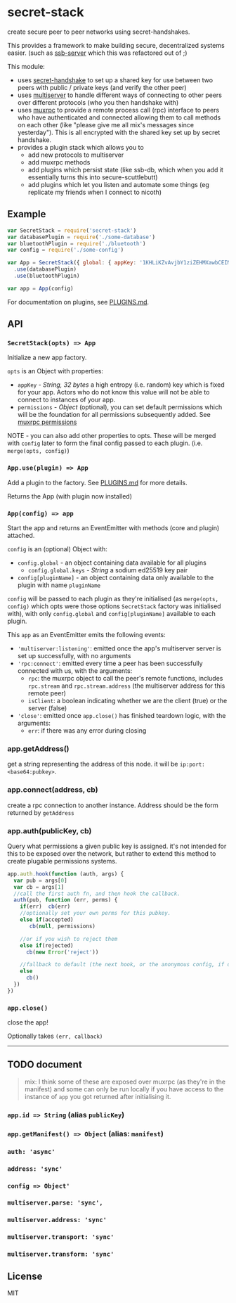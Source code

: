 # secret-stack

create secure peer to peer networks using secret-handshakes.

This provides a framework to make building secure, decentralized systems easier.
(such as [ssb-server](https://github.com/ssbc/ssb-server) which this was refactored out of ;)

This module:

* uses [secret-handshake](https://github.com/auditdrivencrypto/secret-handshake) to set up a shared key for use between two peers with public / private keys (and verify the other peer)
* uses [multiserver](https://github.com/ssb-js/multiserver) to handle different ways of connecting to other peers over different protocols (who you then handshake with)
* uses [muxrpc](https://github.com/ssb-js/muxrpc) to provide a remote process call (rpc) interface to peers who have authenticated and connected allowing them to call methods on each other (like "please give me all mix's messages since yesterday"). This is all encrypted with the shared key set up by secret handshake.
* provides a plugin stack which allows you to
    - add new protocols to multiserver
    - add muxrpc methods
    - add plugins which persist state (like ssb-db, which when you add it essentially turns this into secure-scuttlebutt)
    - add plugins which let you listen and automate some things (eg replicate my friends when I connect to nicoth)

## Example

``` js
var SecretStack = require('secret-stack')
var databasePlugin = require('./some-database')
var bluetoothPlugin = require('./bluetooth')
var config = require('./some-config')

var App = SecretStack({ global: { appKey: '1KHLiKZvAvjbY1ziZEHMXawbCEIM6qwjCDm3VYRan/s=' } })
  .use(databasePlugin)
  .use(bluetoothPlugin)

var app = App(config)
```

For documentation on plugins, see [PLUGINS.md](./PLUGINS.md).


## API

### `SecretStack(opts) => App`

Initialize a new app factory.

`opts` is an Object with properties:
- `appKey` - _String, 32 bytes_ a high entropy (i.e. random) key which is fixed for your app. Actors who do not know this value will not be able to connect to instances of your app.
- `permissions` - _Object_ (optional), you can set default permissions which will be the foundation for all permissions subsequently added. See [muxrpc permissions](https://github.com/ssb-js/muxrpc#permissions)

NOTE - you can also add other properties to opts. These will be merged with `config` later to form the final config passed to each plugin. (i.e. `merge(opts, config)`)


### `App.use(plugin) => App`

Add a plugin to the factory. See [PLUGINS.md](PLUGINS.md) for more details.

Returns the App (with plugin now installed)

### `App(config) => app`

Start the app and returns an EventEmitter with methods (core and plugin) attached.

`config` is an (optional) Object with:
- `config.global` - an object containing data available for all plugins
  - `config.global.keys` - _String_ a sodium ed25519 key pair
- `config[pluginName]` - an object containing data only available to the plugin with name `pluginName`

`config` will be passed to each plugin as they're initialised (as `merge(opts, config)` which opts were those options `SecretStack` factory was initialised with), with only `config.global` and `config[pluginName]` available to each plugin.

This `app` as an EventEmitter emits the following events:

- `'multiserver:listening'`: emitted once the app's multiserver server is set up successfully, with no arguments
- `'rpc:connect'`: emitted every time a peer has been successfully connected with us, with the arguments:
  - `rpc`: the muxrpc object to call the peer's remote functions, includes `rpc.stream` and `rpc.stream.address` (the multiserver address for this remote peer)
  - `isClient`: a boolean indicating whether we are the client (true) or the server (false)
- `'close'`: emitted once `app.close()` has finished teardown logic, with the arguments:
  - `err`: if there was any error during closing

### app.getAddress()

get a string representing the address of this node.
it will be `ip:port:<base64:pubkey>`.

### app.connect(address, cb)

create a rpc connection to another instance.
Address should be the form returned by `getAddress`

### app.auth(publicKey, cb)

Query what permissions a given public key is assigned.
it's not intended for this to be exposed over the network,
but rather to extend this method to create plugable permissions systems.

``` js
app.auth.hook(function (auth, args) {
  var pub = args[0]
  var cb = args[1]
  //call the first auth fn, and then hook the callback.
  auth(pub, function (err, perms) {
    if(err)  cb(err)
    //optionally set your own perms for this pubkey.
    else if(accepted)
       cb(null, permissions)

    //or if you wish to reject them
    else if(rejected)
      cb(new Error('reject'))

    //fallback to default (the next hook, or the anonymous config, if defined)
    else
      cb()
  })
})
```

### `app.close()`

close the app!

Optionally takes `(err, callback)`

----

## TODO document

> mix: I think some of these are exposed over muxrpc (as they're in the manifest)
and some can only be run locally if you have access to the instance of `app` you
got returned after initialising it.

### `app.id => String`  (alias `publicKey`)

### `app.getManifest() => Object` (alias: `manifest`)


### `auth: 'async'`
### `address: 'sync'`
### `config => Object'`
### `multiserver.parse: 'sync',`
### `multiserver.address: 'sync'`
### `multiserver.transport: 'sync'`
### `multiserver.transform: 'sync'`


## License

MIT
